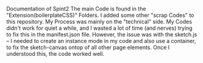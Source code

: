 Documentation of Spint2
The main Code is found in the "Extension(boilerplateCSS)" Folders. I added some other "scrap Codes" to this repository. 
My Process was mainly on the "technical" side. My Codes didn't work for quiet a while, and I wasted a lot of time (and nerves) trying to fix this in the manifest.json file. 
However, the issue was with the sketch.js – I needed to create an instance mode in my code and also use a container, to fix the sketch-canvas ontop of all other page elements.
Once I understood this, the code worked well.

